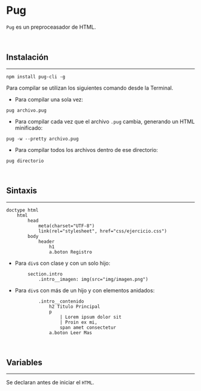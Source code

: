 # Pug

`Pug` es un preproceasador de HTML.

<br>

## Instalación

---

```npm
npm install pug-cli -g
```

Para compilar se utilizan los siguientes comando desde la Terminal.

- Para compilar una sola vez:

```npm
pug archivo.pug
```

- Para compilar cada vez que el archivo `.pug` cambia, generando un HTML minificado:

```npm
pug -w --pretty archivo.pug
```

- Para compilar todos los archivos dentro de ese directorio:

```npm
pug directorio
```

<br>

## Sintaxis

---

```pug
doctype html
    html
        head
            meta(charset="UTF-8")
            link(rel="stylesheet", href="css/ejercicio.css")
        body
            header
                h1
                a.boton Registro
```

- Para `div`s con clase y con un solo hijo:

```pug
        section.intro
            .intro__imagen: img(src="img/imagen.png")
```

- Para `div`s con más de un hijo y con elementos anidados:

```pug
            .intro__contenido
                h2 Titulo Principal
                p
                    | Lorem ipsum dolor sit
                    | Proin ex mi,
                    span amet consectetur
                a.boton Leer Mas
```

<br>

## Variables

---

Se declaran antes de iniciar el `HTML`.
